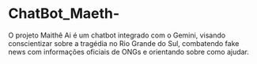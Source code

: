 # ChatBot_Maeth-
O projeto Maithê Ai é um chatbot integrado com o Gemini, visando conscientizar sobre a tragédia no Rio Grande do Sul, combatendo fake news com informações oficiais de ONGs e orientando sobre como ajudar.
